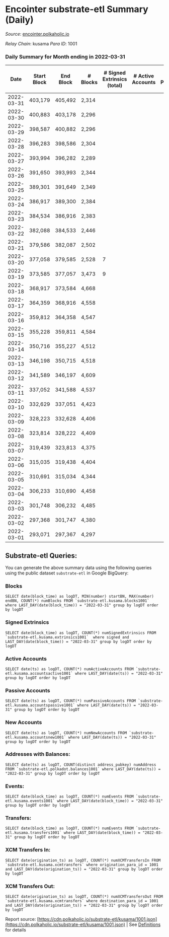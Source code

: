 # Encointer substrate-etl Summary (Daily)

_Source_: [encointer.polkaholic.io](https://encointer.polkaholic.io)

*Relay Chain*: kusama
*Para ID*: 1001



### Daily Summary for Month ending in 2022-03-31


| Date | Start Block | End Block | # Blocks | # Signed Extrinsics (total) | # Active Accounts | # Passive | # New | # Addresses with Balances | # Events | # Transfers | # XCM Transfers In | # XCM Transfers Out | Issues | 
| ---- | ----------- | --------- | -------- | --------------------------- | ----------------- | --------- | ----- | ------------------------- | -------- | ----------- | ------------------ | ------------------- | ------ |
| 2022-03-31 | 403,179 | 405,492 | 2,314 |  |  |  |  | 7 | 4,628 |   |   |   |  |
| 2022-03-30 | 400,883 | 403,178 | 2,296 |  |  |  |  | 7 | 4,592 |   |   |   |  |
| 2022-03-29 | 398,587 | 400,882 | 2,296 |  |  |  |  | 7 | 4,592 |   |   |   |  |
| 2022-03-28 | 396,283 | 398,586 | 2,304 |  |  |  |  | 7 | 4,608 |   |   |   |  |
| 2022-03-27 | 393,994 | 396,282 | 2,289 |  |  |  |  | 7 | 4,578 |   |   |   |  |
| 2022-03-26 | 391,650 | 393,993 | 2,344 |  |  |  |  | 7 | 4,688 |   |   |   |  |
| 2022-03-25 | 389,301 | 391,649 | 2,349 |  |  |  |  | 7 | 4,698 |   |   |   |  |
| 2022-03-24 | 386,917 | 389,300 | 2,384 |  |  |  |  | 7 | 4,771 |   |   |   |  |
| 2022-03-23 | 384,534 | 386,916 | 2,383 |  |  |  |  | 7 | 4,766 |   |   |   |  |
| 2022-03-22 | 382,088 | 384,533 | 2,446 |  |  |  |  | 7 | 4,892 |   |   |   |  |
| 2022-03-21 | 379,586 | 382,087 | 2,502 |  |  |  |  | 7 | 5,004 |   |   |   |  |
| 2022-03-20 | 377,058 | 379,585 | 2,528 | 7 |  |  |  | 7 | 5,084 |   |   |   |  |
| 2022-03-19 | 373,585 | 377,057 | 3,473 | 9 |  |  |  | 7 | 7,005 | 5 ($5.89) | 1 ($146.16) |   |  |
| 2022-03-18 | 368,917 | 373,584 | 4,668 |  |  |  |  | 3 | 9,336 |   |   |   |  |
| 2022-03-17 | 364,359 | 368,916 | 4,558 |  |  |  |  | 3 | 9,116 |   |   |   |  |
| 2022-03-16 | 359,812 | 364,358 | 4,547 |  |  |  |  | 3 | 9,094 |   |   |   |  |
| 2022-03-15 | 355,228 | 359,811 | 4,584 |  |  |  |  | 3 | 9,168 |   |   |   |  |
| 2022-03-14 | 350,716 | 355,227 | 4,512 |  |  |  |  | 3 | 9,024 |   |   |   |  |
| 2022-03-13 | 346,198 | 350,715 | 4,518 |  |  |  |  | 3 | 9,036 |   |   |   |  |
| 2022-03-12 | 341,589 | 346,197 | 4,609 |  |  |  |  | 3 | 9,221 |   |   |   |  |
| 2022-03-11 | 337,052 | 341,588 | 4,537 |  |  |  |  | 3 | 9,074 |   |   |   |  |
| 2022-03-10 | 332,629 | 337,051 | 4,423 |  |  |  |  | 3 | 8,846 |   |   |   |  |
| 2022-03-09 | 328,223 | 332,628 | 4,406 |  |  |  |  | 3 | 8,812 |   |   |   |  |
| 2022-03-08 | 323,814 | 328,222 | 4,409 |  |  |  |  | 3 | 8,818 |   |   |   |  |
| 2022-03-07 | 319,439 | 323,813 | 4,375 |  |  |  |  | 3 | 8,750 |   |   |   |  |
| 2022-03-06 | 315,035 | 319,438 | 4,404 |  |  |  |  | 3 | 8,808 |   |   |   |  |
| 2022-03-05 | 310,691 | 315,034 | 4,344 |  |  |  |  | 3 | 8,688 |   |   |   |  |
| 2022-03-04 | 306,233 | 310,690 | 4,458 |  |  |  |  | 3 | 8,916 |   |   |   |  |
| 2022-03-03 | 301,748 | 306,232 | 4,485 |  |  |  |  | 3 | 8,973 |   |   |   |  |
| 2022-03-02 | 297,368 | 301,747 | 4,380 |  |  |  |  | 3 | 8,760 |   |   |   |  |
| 2022-03-01 | 293,071 | 297,367 | 4,297 |  |  |  |  | 3 | 8,594 |   |   |   |  |

## Substrate-etl Queries:
You can generate the above summary data using the following queries using the public dataset `substrate-etl` in Google BigQuery:


### Blocks
```
SELECT date(block_time) as logDT, MIN(number) startBN, MAX(number) endBN, COUNT(*) numBlocks FROM `substrate-etl.kusama.blocks1001`  where LAST_DAY(date(block_time)) = "2022-03-31" group by logDT order by logDT
```


### Signed Extrinsics
```
SELECT date(block_time) as logDT, COUNT(*) numSignedExtrinsics FROM `substrate-etl.kusama.extrinsics1001`  where signed and LAST_DAY(date(block_time)) = "2022-03-31" group by logDT order by logDT
```


### Active Accounts
```
SELECT date(ts) as logDT, COUNT(*) numActiveAccounts FROM `substrate-etl.kusama.accountsactive1001` where LAST_DAY(date(ts)) = "2022-03-31" group by logDT order by logDT
```


### Passive Accounts
```
SELECT date(ts) as logDT, COUNT(*) numPassiveAccounts FROM `substrate-etl.kusama.accountspassive1001` where LAST_DAY(date(ts)) = "2022-03-31" group by logDT order by logDT
```


### New Accounts
```
SELECT date(ts) as logDT, COUNT(*) numNewAccounts FROM `substrate-etl.kusama.accountsnew1001` where LAST_DAY(date(ts)) = "2022-03-31" group by logDT order by logDT
```


### Addresses with Balances:
```
SELECT date(ts) as logDT, COUNT(distinct address_pubkey) numAddress FROM `substrate-etl.polkadot.balances1001` where LAST_DAY(date(ts)) = "2022-03-31" group by logDT order by logDT
```


### Events:
```
SELECT date(block_time) as logDT, COUNT(*) numEvents FROM `substrate-etl.kusama.events1001` where LAST_DAY(date(block_time)) = "2022-03-31" group by logDT order by logDT
```


### Transfers:
```
SELECT date(block_time) as logDT, COUNT(*) numEvents FROM `substrate-etl.kusama.transfers1001` where LAST_DAY(date(block_time)) = "2022-03-31" group by logDT order by logDT
```


### XCM Transfers In:
```
SELECT date(origination_ts) as logDT, COUNT(*) numXCMTransfersIn FROM `substrate-etl.kusama.xcmtransfers` where origination_para_id = 1001 and LAST_DAY(date(origination_ts)) = "2022-03-31" group by logDT order by logDT
```


### XCM Transfers Out:
```
SELECT date(origination_ts) as logDT, COUNT(*) numXCMTransfersOut FROM `substrate-etl.kusama.xcmtransfers` where destination_para_id = 1001 and LAST_DAY(date(origination_ts)) = "2022-03-31" group by logDT order by logDT
```



Report source: [https://cdn.polkaholic.io/substrate-etl/kusama/1001.json](https://cdn.polkaholic.io/substrate-etl/kusama/1001.json) | See [Definitions](/DEFINITIONS.md) for details
